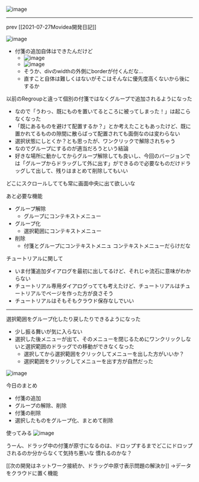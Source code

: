 
![image](https://gyazo.com/320c2e22ced1b194afefcac330dbfe5e/thumb/1000)

-----
prev [[2021-07-27Movidea開発日記]]

![image](https://gyazo.com/87104146ebd00da1ccd57eed6e6f5fb6/thumb/1000)
- 付箋の追加自体はできたんだけど
    - ![image](https://gyazo.com/d77ac841a28546cda472020aba02b763/thumb/1000)
    - ![image](https://gyazo.com/6707d7e7fc3f909a38257de374aade3e/thumb/1000)
    - そうか、divのwidthの外側にborderが付くんだな…
    - 直すこと自体は難しくはないがそこはそんなに優先度高くないから後にするか

以前のRegroupと違って個別の付箋ではなくグループで追加されるようになった
- なので「うわっ、既にものを置いてるところに被ってしまった！」は起こらなくなった
- 「既にあるものを避けて配置するか？」とか考えたこともあったけど、既に置かれてるものの隙間に散らばって配置されても面倒なのは変わらない
- 選択状態にしとくか？とも思ったが、ワンクリックで解除されちゃう
- なのでグループにするのが適当だろうという結論
- 好きな場所に動かしてからグループ解除しても良いし、今回のバージョンでは「グループからドラッグして外に出す」ができるので必要なものだけドラッグして出して、残りはまとめて削除してもいい

どこにスクロールしてても常に画面中央に出て欲しいな

あと必要な機能
- グループ解除
    - グループにコンテキストメニュー
- グループ化
    - 選択範囲にコンテキストメニュー
- 削除
    - 付箋とグループにコンテキストメニュ
コンテキストメニューだらけだな

チュートリアルに関して
- いま付箋追加ダイアログを最初に出してるけど、それじゃ流石に意味がわからない
- チュートリアル専用ダイアログってても考えたけど、チュートリアルはチュートリアルでページを作った方が良さそう
- チュートリアルはそもそもクラウド保存なしでいい

---

選択範囲をグループ化したり戻したりできるようになった
- 少し振る舞いが気に入らない
- 選択した後メニューが出て、そのメニューを閉じるためにワンクリックしないと選択範囲のドラッグでの移動ができなくなった
    - 選択してから選択範囲をクリックしてメニューを出した方がいいか？
    - 選択範囲をクリックしてメニューを出す方が自然だった

![image](https://gyazo.com/320c2e22ced1b194afefcac330dbfe5e/thumb/1000)

今日のまとめ
- 付箋の追加
- グループの解除、削除
- 付箋の削除
- 選択したものをグループ化、まとめて削除

使ってみる
![image](https://gyazo.com/bdb657eb2680417be8ec0422a93c18c3/thumb/1000)

うーん、ドラッグ中の付箋が原寸になるのは、ドロップするまでどこにドロップされるのか分からなくて気持ち悪いな
慣れるのかな？

[[次の開発はネットワーク接続か、ドラッグ中原寸表示問題の解決か]]
→データをクラウドに置く機能

